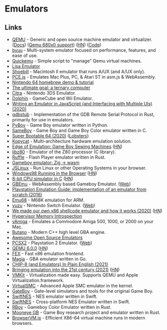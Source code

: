 # Emulators

## Links

- [QEMU](https://www.qemu.org/) - Generic and open source machine emulator and virtualizer. ([Docs](https://qemu.weilnetz.de/doc/qemu-doc.html)) ([Qemu 680x0 support](https://www.youtube.com/watch?v=s_ve0bCC9q4)) ([HN](https://news.ycombinator.com/item?id=25027213)) ([Code](https://github.com/qemu/qemu))
- [byuu](https://github.com/byuu/byuu) - Multi-system emulator focused on performance, features, and ease of use.
- [Quickemu](https://github.com/wimpysworld/quickemu) - Simple script to "manage" Qemu virtual machines.
- [Lisa Emulator](https://github.com/rayarachelian/lisaem)
- [Shoebill](https://github.com/pruten/shoebill) - Macintosh II emulator that runs A/UX (and A/UX only).
- [PCE.js](https://github.com/jsdf/pce) - Emulates Mac Plus, PC, & Atari ST in asm.js & WebAssembly.
- [Nintendo 64 homebrew demo & tutorial](https://github.com/jsdf/n64-sdk-demo)
- [The ultimate goal: a ternary computer](https://github.com/ssloy/triador)
- [Citra](https://github.com/citra-emu/citra) - Nintendo 3DS Emulator.
- [Dolphin](https://github.com/dolphin-emu/dolphin) - GameCube and Wii Emulator.
- [Writing an Emulator in JavaScript (and Interfacing with Multiple UIs) (2020)](https://www.taniarascia.com/writing-an-emulator-in-javascript-chip8/)
- [gdbstub](https://github.com/daniel5151/gdbstub) - Implementation of the GDB Remote Serial Protocol in Rust, primarily for use in emulators.
- [PyBoy](https://github.com/Baekalfen/PyBoy) - Game Boy emulator written in Python.
- [SameBoy](https://github.com/LIJI32/SameBoy) - Game Boy and Game Boy Color emulator written in C.
- [Super Bootable 64 (2020)](https://christine.website/blog/super-bootable-64-2020-05-06) ([Lobsters](https://lobste.rs/s/lmhaaa/super_bootable_64))
- [Kopycat](https://github.com/inforion/kopycat) - Multi-architecture hardware emulation solution.
- [Edge of Emulation: Game Boy Sewing Machines](https://shonumi.github.io/articles/art22.html) ([HN](https://news.ycombinator.com/item?id=23425524))
- [libz80](https://github.com/ggambetta/libz80) - Emulator of the Z80 processor (C library).
- [Ruffle](https://github.com/ruffle-rs/ruffle) - Flash Player emulator written in Rust.
- [Gameboy emulator: Zig -> wasm](https://github.com/fengb/fundude)
- [JSLinux](https://bellard.org/jslinux/) - Run Linux or other Operating Systems in your browser.
- [Windows98 Running in the Browser](https://copy.sh/v86/?profile=windows98) ([HN](https://news.ycombinator.com/item?id=23674012))
- [8-bit CPU simulator in C](https://github.com/reutiteuti/logic) ([HN](https://news.ycombinator.com/item?id=23672470))
- [GBEmu](https://github.com/BlueBlazin/gbemu) - WebAssembly based Gameboy Emulator. ([Web](https://gbemu.netlify.app/))
- [Playstation Emulation Guide: implementation of an emulator from scratch (2016)](https://svkt.org/~simias/guide.pdf)
- [Emu68](https://github.com/michalsc/Emu68) - M68K emulation for ARM.
- [yuzu](https://github.com/yuzu-emu/yuzu) - Nintendo Switch Emulator. ([Web](https://yuzu-emu.org/))
- [We made our own x86 shellcode emulator and how it works (2020)](https://hvmi.github.io/blog/2020/11/11/bdshemu.html) ([HN](https://news.ycombinator.com/item?id=25057062))
- [Hypervisor Memory Introspection](https://github.com/hvmi/hvmi)
- [vAmiga](https://github.com/dirkwhoffmann/vAmiga) - Emulates a Commodore Amiga 500, 1000, or 2000 on your Mac.
- [Butano](https://github.com/GValiente/butano) - Modern C++ high level GBA engine.
- [Awesome Open Source Emulators](https://github.com/alnacle/awesome-emulators)
- [PCSX2](https://github.com/PCSX2/pcsx2) - Playstation 2 Emulator. ([Web](https://pcsx2.net/))
- [QEMU 6.0.0](https://www.qemu.org/2021/04/30/qemu-6-0-0/) ([HN](https://news.ycombinator.com/item?id=26990957))
- [FEX](https://github.com/FEX-Emu/FEX) - Fast x86 emulation frontend.
- [Magia](https://github.com/pokemium/magia) - GBA emulator written in Go.
- [CHIP-8 (and Emulators) In Plain English (2021)](https://cgmathprog.home.blog/2021/05/20/chip-8-and-emulator-overview/)
- [Bringing emulation into the 21st century (2021)](https://blog.davetcode.co.uk/post/21st-century-emulator/) ([HN](https://news.ycombinator.com/item?id=27728941))
- [VMKit](https://github.com/adnsio/vmkit) - Virtualization made easy. Supports QEMU and Apple Virtualization.framework.
- [VirtualSMC](https://github.com/acidanthera/VirtualSMC) - Advanced Apple SMC emulator in the kernel.
- [GateBoy](https://github.com/aappleby/MetroBoy) - Gate-level simulators and tools for the original Game Boy.
- [SwiftNES](https://github.com/tib/SwiftNES) - NES emulator written in Swift.
- [SwiftNES](https://github.com/thara/SwiftNES) - Cross-platform NES Emulator written in Swift.
- [RBoy](https://github.com/mvdnes/rboy) - Gameboy Color Emulator written in Rust.
- [Mooneye GB](https://github.com/Gekkio/mooneye-gb) - Game Boy research project and emulator written in Rust.
- [BrowserVM.js](https://github.com/elliott-wen/browservm.js) - Efficient X86-64 virtual machine runs in modern browsers.
